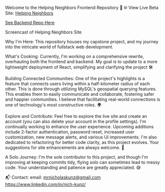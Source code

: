 Welcome to the Helping Neighbors Frontend Repository 👋
🌐 View Live Beta Site: [Helping Neighbors](https://helping-neighbors.nicholaskunz.com/)

[See Backend Repo Here](https://github.com/ntkunz/hn_db)

Screencast of Helping Neighbors Site

Why I'm Here:
This repository houses my capstone project, and my journey into the intricate world of fullstack web development.

What's Cooking:
Currently, I'm working on a comprehensive rewrite, overhauling both the frontend and backend. My goal is to update to a more lightweight deployment of React, simplifying and clarifying the project 🛠️

Building Connected Communities:
One of the project's highlights is a feature that connects users living within a half-kilometer radius of each other. This is done through utilizing MySQL's geospatial querying features. This enables them to easily communicate and collaborate, fostering safer and happier communities. I believe that facilitating real-world connections is one of technology's most constructive roles. 🌍

Explore and Contribute:
Feel free to explore the live site and create an account (you can also delete your account in the profile settings). I'm continually working to enhance the user experience. Upcoming additions include 2-factor authentication, password reset, increased user customization, new message alerts, and various UI improvements. I'm also dedicated to refactoring for better code clarity, as this project evolves. Your suggestions for site enhancements are always welcome. 🌟

A Solo Journey:
I'm the sole contributor to this project, and though I'm improving at keeping commits tidy, flying solo can sometimes lead to messy code. Your understanding and patience are greatly appreciated. 😅

📬 Contact: 
email: mrnicholaskunz@gmail.com
https://www.linkedin.com/in/nich-kunz/
